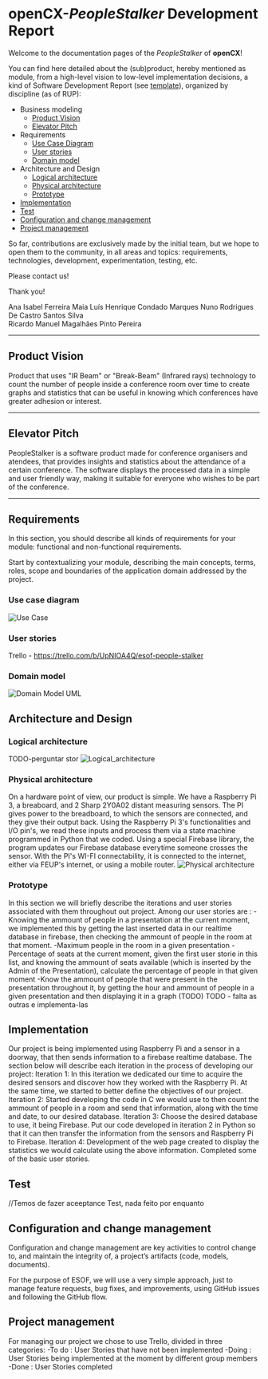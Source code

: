 # openCX-*PeopleStalker* Development Report

Welcome to the documentation pages of the *PeopleStalker* of **openCX**!

You can find here detailed about the (sub)product, hereby mentioned as module, from a high-level vision to low-level implementation decisions, a kind of Software Development Report (see [template](https://github.com/softeng-feup/open-cx/blob/master/docs/templates/Development-Report.md)), organized by discipline (as of RUP):

* Business modeling
  * [Product Vision](#Product-Vision)
  * [Elevator Pitch](#Elevator-Pitch)
* Requirements
  * [Use Case Diagram](#Use-case-diagram)
  * [User stories](#User-stories)
  * [Domain model](#Domain-model)
* Architecture and Design
  * [Logical architecture](#Logical-architecture)
  * [Physical architecture](#Physical-architecture)
  * [Prototype](#Prototype)
* [Implementation](#Implementation)
* [Test](#Test)
* [Configuration and change management](#Configuration-and-change-management)
* [Project management](#Project-management)

So far, contributions are exclusively made by the initial team, but we hope to open them to the community, in all areas and topics: requirements, technologies, development, experimentation, testing, etc.

Please contact us!

Thank you!


 Ana Isabel Ferreira Maia
 Luís Henrique Condado Marques
 Nuno Rodrigues De Castro Santos Silva  
 Ricardo Manuel Magalhães Pinto Pereira  

---

## Product Vision
Product that uses "IR Beam" or "Break-Beam" (Infrared rays) technology to count the number of people inside a conference room over time to create graphs and statistics that can be useful in knowing which conferences have greater adhesion or interest.


---


## Elevator Pitch
PeopleStalker is a software product made for conference organisers and atendees, that provides insights and statistics about the attendance of a certain conference. The software displays the processed data in a simple and user friendly way, making it suitable for everyone who wishes to be part of the conference.


---


## Requirements

In this section, you should describe all kinds of requirements for your module: functional and non-functional requirements.

Start by contextualizing your module, describing the main concepts, terms, roles, scope and boundaries of the application domain addressed by the project.

### Use case diagram

![Use Case](https://github.com/softeng-feup/open-cx-peoplestalker/blob/master/use_cases.jpg)

### User stories

Trello - https://trello.com/b/UpNIOA4Q/esof-people-stalker

### Domain model

![Domain Model UML](https://github.com/softeng-feup/open-cx-peoplestalker/blob/master/domain_analysis.png)


## Architecture and Design
### Logical architecture
TODO-perguntar stor
![Logical_architecture](https://gyazo.com/bf31b4a621fe01220b4a78d297edce8d)
### Physical architecture

On a hardware point of view, our product is simple. We have a Raspberry Pi 3, a breaboard, and 2 Sharp 2Y0A02 distant measuring sensors.
The PI gives power to the breadboard, to which the sensors are connected, and they give their output back. Using the Raspberry Pi 3's functionalities and I/O pin's, we read these inputs and process them via a state machine programmed in Python that we coded.
Using a special Firebase library, the program updates our Firebase database everytime someone crosses the sensor.
With the PI's WI-FI connectability, it is connected to the internet, either via FEUP's internet, or using a mobile router. 
![Physical architecture](https://github.com/softeng-feup/open-cx-peoplestalker/blob/master/physical_architecture.png)

### Prototype
In this section we will briefly describe the iterations and user stories associated with them throughout out project.
Among our user stories are : 
-Knowing the ammount of people in a presentation at the current moment, we implemented this by getting the last inserted data in our realtime database in firebase, then checking the ammount of people in the room at that moment.
-Maximum people in the room in a given presentation
-Percentage of seats at the current moment, given the first user storie in this list, and knowing the ammount of seats available (which is inserted by the Admin of the Presentation), calculate the percentage of people in that given moment
-Know the ammount of people that were present in the presentation throughout it, by getting the hour and ammount of people in a given presentation and then displaying it in a graph (TODO)
TODO - falta as outras e implementa-las


## Implementation
Our project is being implemented using Raspberry Pi and a sensor in a doorway, that then sends information to a firebase realtime database. 
The section below will describe each iteration in the process of developing our project:
Iteration 1: In this iteration we dedicated our time to acquire the desired sensors and discover how they worked with the Raspberry Pi. At the same time, we started to better define the objectives of our project. 
Iteration 2: Started developing the code in C we would use to then count the ammount of people in a room and send that information, along with the time and date, to our desired database.
Iteration 3: Choose the desired database to use, it being Firebase. Put our code developed in iteration 2 in Python so that it can then transfer the information from the sensors and Raspberry Pi to Firebase.
Iteration 4: Development of the web page created to display the statistics we would calculate using the above information. Completed some of the basic user stories.
 

## Test
//Temos de fazer aceeptance Test, nada feito por enquanto

## Configuration and change management
Configuration and change management are key activities to control change to, and maintain the integrity of, a project’s artifacts (code, models, documents).

For the purpose of ESOF, we will use a very simple approach, just to manage feature requests, bug fixes, and improvements, using GitHub issues and following the GitHub flow.



## Project management
For managing our project we chose to use Trello, divided in three categories:
-To do : User Stories that have not been implemented
-Doing : User Stories being implemented at the moment by different group members
-Done : User Stories completed

